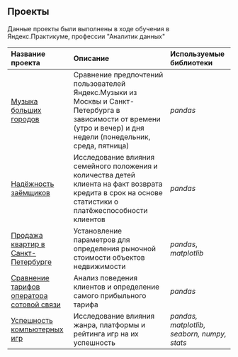 ## Проекты

Данные проекты были выполнены в ходе обучения в Яндекс.Практикуме, профессии "Аналитик данных"

| Название проекта | Описание | Используемые библиотеки | 
| :---------------------- | :---------------------- | :---------------------- |
| [Музыка больших городов](big_сities_music/yandex_music.ipynb) | Сравнение предпочтений пользователей Яндекс.Музыки из Москвы и Санкт-Петербурга в зависимости от времени (утро и вечер) и дня недели (понедельник, среда, пятница)| *pandas* |
| [Надёжность заёмщиков](reliability_of_borrowers/data_of_bank.ipynb) | Исследование влияния семейного положения и количества детей клиента на факт возврата кредита в срок на основе статистики о платёжеспособности клиентов | *pandas* |
| [Продажа квартир в Санкт-Петербурге](real_property/sales_appartments.ipynb) | Установление параметров для определения рыночной стоимости объектов недвижимости | *pandas*, *matplotlib* |
| [Сравнение тарифов оператора сотовой связи](cellular_communication/two_tariffs.ipynb) | Анализ поведения клиентов и определение самого прибыльного тарифа | *pandas* |
| [Успешность компьютерных игр](cellular_communication/two_tariffs.ipynb) | Исследование влияния жанра, платформы и рейтинга игр на их успешность | *pandas, matplotlib, seaborn, numpy, stats* |
